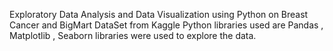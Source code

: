 
Exploratory Data Analysis and Data Visualization using Python on Breast Cancer and BigMart DataSet from Kaggle
Python libraries used are Pandas , Matplotlib , Seaborn libraries were used to explore the data.

